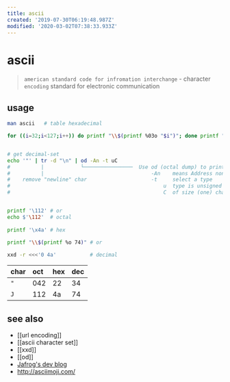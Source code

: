 ```yaml
---
title: ascii
created: '2019-07-30T06:19:48.987Z'
modified: '2020-03-02T07:38:33.933Z'
---
```


# ascii

> `american standard code for infromation interchange` - character `encoding` standard for electronic communication

## usage
```sh
man ascii   # table hexadecimal

for ((i=32;i<127;i++)) do printf "\\$(printf %03o "$i")"; done printf "\n"    # print all avail. characters


# get decimal-set
echo '"' | tr -d "\n" | od -An -t uC
#          |            └────────────────  Use od (octal dump) to print:
#          |                                   -An    means Address none
#    remove "newline" char                     -t     select a type
#                                                  u  type is unsigned decimal.
#                                                  C  of size (one) char


printf '\112' # or 
echo $'\112'  # octal 
 
printf '\x4a' # hex
 
printf "\\$(printf %o 74)" # or 

xxd -r <<<'0 4a'           # decimal
```

char | oct | hex |dec
:--  | :-- | :-- |:--
`"`  | 042 | 22  | 34
`J`  | 112 | 4a  | 74

## see also
- [[url encoding]]
- [[ascii character set]]
- [[xxd]]
- [[od]]
- [Jafrog's dev blog](http://jafrog.com/2013/11/23/colors-in-terminal.html)
- http://asciimoji.com/
